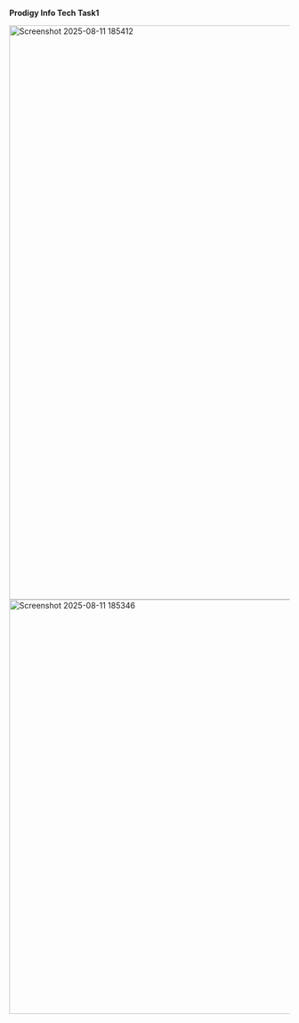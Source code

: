 **Prodigy Info Tech Task1** 

<img width="1842" height="1031" alt="Screenshot 2025-08-11 185412" src="https://github.com/user-attachments/assets/a797c9d3-8b9e-4784-9840-091d4995f378" />
<img width="1239" height="744" alt="Screenshot 2025-08-11 185346" src="https://github.com/user-attachments/assets/2ee7bfe4-3f0f-4acc-ac63-d87d9266f9f4" />

